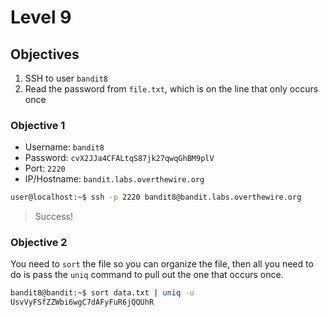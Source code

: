 # Level 9

## Objectives

1. SSH to user `bandit8`
2. Read the password from `file.txt`, which is on the line that only occurs once

### Objective 1

* Username: `bandit8`
* Password: `cvX2JJa4CFALtqS87jk27qwqGhBM9plV`
* Port: `2220`  
* IP/Hostname: `bandit.labs.overthewire.org`

```sh
user@localhost:~$ ssh -p 2220 bandit8@bandit.labs.overthewire.org
```

> Success!

### Objective 2

You need to `sort` the file so you can organize the file, then all you need to do is pass the `uniq` command to pull out the one that occurs once.

```sh
bandit8@bandit:~$ sort data.txt | uniq -u
UsvVyFSfZZWbi6wgC7dAFyFuR6jQQUhR
```